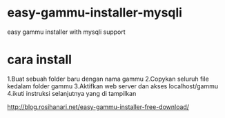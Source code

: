 # easy-gammu-installer-mysqli
easy gammu installer with mysqli support 

# cara install
1.Buat sebuah folder baru dengan nama gammu
2.Copykan seluruh file kedalam folder gammu
3.Aktifkan web server dan akses localhost/gammu
4.ikuti instruksi selanjutnya yang di tampilkan


http://blog.rosihanari.net/easy-gammu-installer-free-download/
